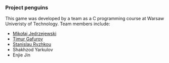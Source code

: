 ### Project penguins
This game was developed by a team as a C programming course at Warsaw Univeristy of Technology. Team members include:
- [Mikołaj Jędrzejewski](https://github.com/mikolajed)
- [Timur Gafurov](https://github.com/5770RM)
- [Stanislau Ryzhkou](https://github.com/Stasnislau)
- Shakhzod Yarkulov
- Enjie Jin

